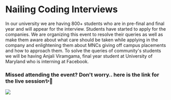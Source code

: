# Nailing Coding Interviews

In our university we are having 800+ students who are in pre-final and final year and will appear for the interview. Students have started to apply for the companies. We are organizing this event to resolve their queries as well as make them aware about what care should be taken while applying in the company and enlightening them about MNCs giving off campus placements and how to approach them. To solve the queries of community's students we will be having Anjali Viramgama, final year student at University of Maryland who is interning at Facebook.

### Missed attending the event? Don't worry.. here is the link for the live session✨💖

[<img src="https://user-images.githubusercontent.com/38436564/91691832-f31a8280-eb85-11ea-8bc9-4d3b2507d9f0.png" />](https://youtu.be/Byhtjj5pblQ)
